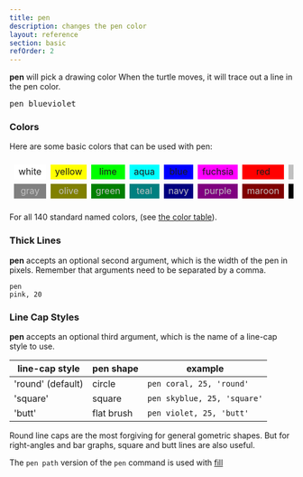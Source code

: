 ```yaml
---
title: pen
description: changes the pen color
layout: reference
section: basic
refOrder: 2
---
```


<b>pen</b> will pick a drawing color
When the turtle moves, it will trace out a line in the pen color.

<pre class="jumbo">pen <span data-dfn="color">blueviolet</span></pre>

<script type="demo" height=99>
p = new Pencil
setup ->
  moveto -50, 0
  turnto 90
demo ->
  plan ->
    p.home()
    p.fd 20
    p.label 'pen blueviolet',
      labelSide: 'top', fontFamily: 'monospace', lineHeight: '140%'
  pause 0.5
  pen blueviolet
  pause 1
  plan ->
    $('label').eq(0).append('<br>fd 100');
  pause 0.5
  fd 100
  pause 2
  plan ->
    p.home()
    p.pen black, 0.7
    p.lt 45
    p.bk 5
    p.home()
    p.rt 45
    p.bk 5
    p.home()
    p.bk 15
    p.pen null
    p.label 'blueviolet color', 'bottom'
</script>

<h3>Colors</h3>

Here are some basic colors that can be used with pen:

<center><table style="border-collapse:separate;border:0;border-spacing:8px;"><tr>
<td style="background:white;width:50px;text-align:center">white</td>
<td style="background:yellow;width:50px;text-align:center">yellow</td>
<td style="background:lime;width:50px;text-align:center">lime</td>
<td style="background:aqua;width:50px;text-align:center">aqua</td>
<td style="background:blue;width:50px;text-align:center">blue</td>
<td style="background:fuchsia;width:50px;text-align:center">fuchsia</td>
<td style="background:red;width:50px;text-align:center">red</td>
<td style="background:silver;width:50px;text-align:center">silver</td>
</tr><tr>
<td style="background:gray;color:silver;width:50px;text-align:center">gray</td>
<td style="background:olive;color:silver;width:50px;text-align:center">olive</td>
<td style="background:green;color:silver;width:50px;text-align:center">green</td>
<td style="background:teal;color:silver;width:50px;text-align:center">teal</td>
<td style="background:navy;color:silver;width:50px;text-align:center">navy</td>
<td style="background:purple;color:silver;width:50px;text-align:center">purple</td>
<td style="background:maroon;color:silver;width:50px;text-align:center">maroon</td>
<td style="background:black;color:silver;width:50px;text-align:center">black</td>
</tr>
</tr></table></center>

For all 140 standard named colors, (see [the color table](colors.html)).

<h3>Thick Lines</h3>

<b>pen</b> accepts an optional second argument, which is the width of the
pen in pixels.  Remember that arguments need to be separated by
a comma.

<code class="jumbo" data-after="fd 100">pen <span data-dfn="color">pink</span><span data-note="comma">,</span>&nbsp;<span data-dfn="size">20</span></code>

<script type="demo" height=99>
p = new Pencil
setup ->
  moveto -50, 0
  turnto 90
demo ->
  plan ->
    p.home()
    p.fd 20
    p.label 'pen pink, 20',
      labelSide: 'top', fontFamily: 'monospace', lineHeight: '140%'
  pause 0.5
  pen pink, 20
  pause 1
  plan ->
    $('label').eq(0).append('<br>fd 100');
  pause 0.5
  fd 100
  pause 2
  plan ->
    p.home()
    p.pen black, 0.7
    p.jump 0, -10
    p.lt 45
    p.bk 5
    p.home()
    p.jump 0, -10
    p.rt 45
    p.bk 5
    p.home()
    p.jump 0, -10
    p.bk 15
    p.pen null
    p.label 'pink color', 'bottom'
</script>

<h3>Line Cap Styles</h3>

<b>pen</b> accepts an optional third argument, which is the name of
a line-cap style to use.

| line-cap style    | pen shape      | example                              |
|-------------------|----------------|--------------------------------------|
| 'round' (default) | circle         | <code>pen coral, 25, 'round'</code>  |
| 'square'          | square         | <code>pen skyblue, 25, 'square'</code> |
| 'butt'            | flat brush     | <code>pen violet, 25, 'butt'</code>   |


<script type="demo" height=199 width=199>
speed 1

s = new Sprite
   width: 200
   height: 200
s.addClass 'turtlefield'
p = new Pencil s
p.cross = (s) ->
  @jump 0, -s
  @move 0, 2 * s
  @jump -s, -s
  @move 2 * s, 0
  @jump -s, 0
plan ->
  p.pen black, 0.7
  for j in [0...3]
    p.jumpto -50, j * 50 - 25
    p.cross 5
    p.jumpto 50, j * 50 - 25
    p.cross 5
  p.jumpto -50, -60
  p.move 0, -5
  p.move 100, 0
  p.move 0, 5
  p.jump -50, -5
  p.label "fd 100", 'bottom'
  p.pen null
  $('label').addClass 'turtlefield'

setup ->
  jumpto -50, 75
  turnto 90

demo ->
  pen coral, 25, 'round'
  fd 100
  plan ->
    p.moveto 0, 75
    p.label "'round'"
  pause 1
  jump 50, -100
  pen skyblue, 25, 'square'
  fd 100
  plan ->
    p.moveto 0, 25
    p.label "'square'"
  pause 1
  jump 50, -100
  pen violet, 25, 'butt'
  fd 100
  plan ->
    p.moveto 0, -25
    p.label "'butt'"

</script>

Round line caps are the most forgiving for general gometric shapes.
But for right-angles and bar graphs, square and butt lines are also
useful.


The <code>pen path</code> version of the <code>pen</code> command
is used with [fill](fill.html)


